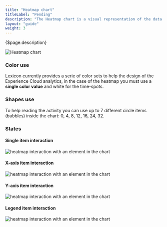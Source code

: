 ```yaml
---
title: "Heatmap chart"
titleLabel: "Pending"
description: "The Heatmap chart is a visual representation of the data using colors to indicate the level of the values."
layout: "guide"
weight: 3
---
```


<div class="page-description">{$page.description}</div>

![Heatmap chart](../../../images/ChartHeatmap.png)

### Color use

Lexicon currently provides a serie of color sets to help the design of the Experience Cloud analytics, in the case of the heatmap you must use a **single color value** and white for the time-spots.

### Shapes use
To help reading the activity you can use up to 7 different circle items (bubbles) inside the chart: 0, 4, 8, 12, 16, 24, 32.

### States

#### Single item interaction
![heatmap interaction with an element in the chart](../../../images/ChartHeatmapItemSel.png)

#### X-axis item interaction
![heatmap interaction with an element in the chart](../../../images/ChartHeatmapAxisSel.png)

#### Y-axis item interaction
![heatmap interaction with an element in the chart](../../../images/ChartHeatmapAxisYSel.png)

#### Legend item interaction
![heatmap interaction with an element in the chart](../../../images/ChartHeatmapLegendSel.png)
